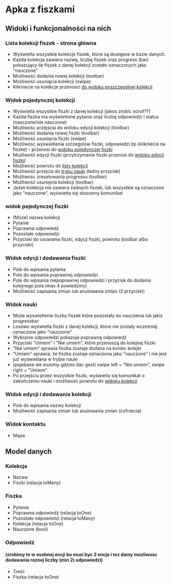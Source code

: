 # Apka z fiszkami

##  Widoki i funkcjonalności na nich

### Lista kolekcji fiszek - strona główna
- Wyświetla wszystkie kolekcje fiszek, które są dostępne w bazie danych.
- Każda kolekcja zawiera nazwę, liczbę fiszek oraz progress (bar) pokazujący ile fiszek z danej kolekcji zostało oznaczonych jako "nauczone"
- Możliwość dodania nowej kolekcji (toolbar)
- Możliwość usunięcia kolekcji (swipe)
- Klikniecie na kolekcje przenosci [do widoku poszczególnej kolekcji](#widok-pojedynczej-kolekcji)

### Widok pojedynczej kolekcji
- Wyświetla wszystkie fiszki z danej kolekcji (jakos zrobic scroll??)
- Każda fiszka ma wyświetlone pytanie oraz liczbę odpowiedzi i status (nauczone/nie nauczone)
- Możliwośc przejścia do widoku edycji kolekcji (toolbar)
- Możliwość dodania nowej fiszki (toolbar)
- Możliwość usunięcia fiszki (swipe)
- Mozliwosc wyswietlenia szczegolow fiszki, odpowiedzi itp (klikniecie na fiszke) - przenosi do [widoku pojedynczej fiszki](#widok-pojedynczej-fiszki)
- Możliwość edycji fiszki (przytrzymanie fiszki przenosi do [widoku edycji fiszki](#widok-edycji-i-dodawania-fiszki))
- Możliwość powrotu do [listy kolekcji](#lista-kolekcji-fiszek---strona-główna)
- Możliwość przejcia do [trybu nauki](#widok-nauki) (ładny przycisk)
- Możliwośc zresetowania progressu (toolbar)
- Możliwość usunięcia kolekcji (toolbar)
- Jeżeli kolekcja nie zawiera żadnych fiszek, lub wszystkie są oznaczone jako "nauczone", wyświetla się stosowny komunikat

### widok pojedynczej fiszki
- (Moze) nazwa kolekcji
- Pytanie
- Poprawna odpowiedź
- Pozostałe odpowiedzi
- Przyciski do usuwania fiszki, edycji fiszki, powrotu (toolbar albo przyciski)

### Widok edycji i dodawania fiszki
- Pole do wpisania pytania
- Pole do wpisania poprawnej odpowiedzi
- Pole do wpisania niepoprawnej odpowiedzi i przycisk do dodania kolejnego pola (max 4 powiedzmy)
- Możliwość zapisania zmian lub anulowania zmian (2 przyciski)

### Widok nauki
- Może wyswietlenie liczby fiszek które pozostały do nauczenia lub jakis progressbar
- Losowo wyświetla fiszki z danej kolekcji, które nie zostały wcześniej oznaczone jako "nauczone"
- Wybranie odpowiedzi pokazuje poprawną odpowiedź
- Przyciski "Umiem" i "Nie umiem", które przenoszą do kolejnej fiszki
- "Nie umiem" sprawia fiszka zostaje dodana na koniec kolejki
- "Umiem" sprawia, że fiszka zostaje oznaczona jako "nauczone" i nie jest już wyświetlana w trybie nauki
- (pojebane ale musimy gdzies dac gest) swipe left = "Nie umiem", swipe right = "Umiem"
- Po przejściu przez wszystkie fiszki, wyświetla się komunikat o zakończeniu nauki i możliwość powrotu do [widoku kolekcji](#widok-pojedynczej-kolekcji)

### Widok edycji i dodawania kolekcji
- Pole do wpisania nazwy kolekcji
- Możliwość zapisania zmian lub anulowania zmian (cofniecia)

### Widok kontaktu 
- Mapa

## Model danych

### Kolekcja
- Nazwa
- Fiszki (relacja toMany)

### Fiszka
- Pytanie
- Poprawna odpowiedź (relacja toOne)
- Pozostałe odpowiedzi (relacja toMany)
- Kolekcja (relacja toOne)
- Nauczone (bool)

### Odpowiedź
#### (zrobimy to w osobnej encji bo musi byc 3 encje i tez damy mozliwosc dodawania roznej liczby (min 2) odpowiedzi)
- Treść
- Fiszka (relacja toOne)
